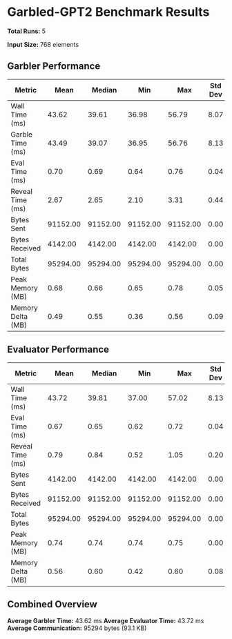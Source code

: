 # Garbled-GPT2 Benchmark Results

**Total Runs:** 5

**Input Size:** 768 elements

## Garbler Performance

| Metric | Mean | Median | Min | Max | Std Dev |
|--------|------|--------|-----|-----|---------|
| Wall Time (ms) | 43.62 | 39.61 | 36.98 | 56.79 | 8.07 |
| Garble Time (ms) | 43.49 | 39.07 | 36.95 | 56.76 | 8.13 |
| Eval Time (ms) | 0.70 | 0.69 | 0.64 | 0.76 | 0.04 |
| Reveal Time (ms) | 2.67 | 2.65 | 2.10 | 3.31 | 0.44 |
| Bytes Sent | 91152.00 | 91152.00 | 91152.00 | 91152.00 | 0.00 |
| Bytes Received | 4142.00 | 4142.00 | 4142.00 | 4142.00 | 0.00 |
| Total Bytes | 95294.00 | 95294.00 | 95294.00 | 95294.00 | 0.00 |
| Peak Memory (MB) | 0.68 | 0.66 | 0.65 | 0.78 | 0.05 |
| Memory Delta (MB) | 0.49 | 0.55 | 0.36 | 0.56 | 0.09 |

## Evaluator Performance

| Metric | Mean | Median | Min | Max | Std Dev |
|--------|------|--------|-----|-----|---------|
| Wall Time (ms) | 43.72 | 39.81 | 37.00 | 57.02 | 8.13 |
| Eval Time (ms) | 0.67 | 0.65 | 0.62 | 0.72 | 0.04 |
| Reveal Time (ms) | 0.79 | 0.84 | 0.52 | 1.05 | 0.20 |
| Bytes Sent | 4142.00 | 4142.00 | 4142.00 | 4142.00 | 0.00 |
| Bytes Received | 91152.00 | 91152.00 | 91152.00 | 91152.00 | 0.00 |
| Total Bytes | 95294.00 | 95294.00 | 95294.00 | 95294.00 | 0.00 |
| Peak Memory (MB) | 0.74 | 0.74 | 0.74 | 0.75 | 0.00 |
| Memory Delta (MB) | 0.56 | 0.60 | 0.42 | 0.60 | 0.08 |

## Combined Overview

**Average Garbler Time:** 43.62 ms
**Average Evaluator Time:** 43.72 ms
**Average Communication:** 95294 bytes (93.1 KB)
